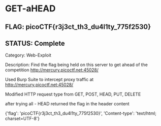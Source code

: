 # GET-aHEAD

## FLAG: picoCTF{r3j3ct_th3_du4l1ty_775f2530}

## STATUS: Complete

Category: Web-Exploit

Description: Find the flag being held on this server to get ahead of the competition <http://mercury.picoctf.net:45028/>

Used Burp Suite to intercept proxy traffic at <http://mercury.picoctf.net:45028/>

Modified HTTP request type from GET, POST, HEAD, PUT, DELETE

after trying all - HEAD returned the flag in the header content

{'flag': 'picoCTF{r3j3ct_th3_du4l1ty_775f2530}', 'Content-type': 'text/html; charset=UTF-8'}
